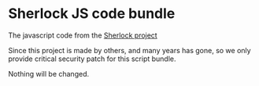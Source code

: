 # Sherlock JS code bundle

The javascript code from the [Sherlock project](https://sherlock.xcc.tw)

Since this project is made by others, and many years has gone, so we only provide critical security patch for this script bundle.

Nothing will be changed.
